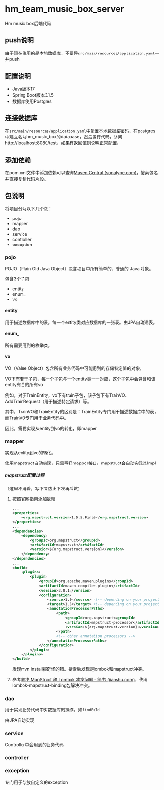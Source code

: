 # hm_team_music_box_server

Hm music box后端代码

## push说明

由于现在使用的是本地数据库，不要将`src/main/resources/application.yaml`一并push

## 配置说明

- Java版本17
- Spring Boot版本3.1.5
- 数据库使用Postgres

## 连接数据库

在`src/main/resources/application.yaml`中配置本地数据库密码，在postgres中建立名为hm_music_box的database，然后运行代码，访问http://localhost:8080/test，如果有返回值则说明正常配置。

## 添加依赖

在pom.xml文件中添加依赖可以查询[Maven Central (sonatype.com)](https://central.sonatype.com/)，搜索包名并直接复制代码片段。

## 包说明

将项目分为以下几个包：

- pojo
- mapper
- dao
- service
- controller
- exception

### pojo

POJO（Plain Old Java Object）包含项目中所有简单的、普通的 Java 对象。

包含3个子包

- entity
- enum_
- vo

#### entity

用于描述数据库中的表。每一个entity类对应数据库的一张表。由JPA自动建表。

#### enum_

所有需要用到的枚举类。

#### vo

VO（Value Object）包含所有业务代码中可能用到的存储特定值的对象。

VO下有若干子包，每一个子包与一个entity类一一对应，这个子包中会包含和该entity有关的所有vo

例如，对于TrainEntity，vo下有train子包，该子包下有TrainVO、AddTrainRequest（用于描述特定请求）等。

其中，TrainVO和TrainEntity的区别是：TrainEntity专门用于描述数据库中的表，而TrainVO专门用于业务代码中。

因此，需要实现从entity到vo的转化，即mapper

### mapper

实现从entity到vo的转化。

使用mapstruct自动实现，只需写好mapper接口，mapstruct会自动实现其Impl

##### mapstruct配置过程

（这里不用看，写下来防止下次再踩坑）

1. 按照官网指南添加依赖

   ```xml
   ...
   <properties>
       <org.mapstruct.version>1.5.5.Final</org.mapstruct.version>
   </properties>
   ...
   <dependencies>
       <dependency>
           <groupId>org.mapstruct</groupId>
           <artifactId>mapstruct</artifactId>
           <version>${org.mapstruct.version}</version>
       </dependency>
   </dependencies>
   ...
   <build>
       <plugins>
           <plugin>
               <groupId>org.apache.maven.plugins</groupId>
               <artifactId>maven-compiler-plugin</artifactId>
               <version>3.8.1</version>
               <configuration>
                   <source>1.8</source> <!-- depending on your project -->
                   <target>1.8</target> <!-- depending on your project -->
                   <annotationProcessorPaths>
                       <path>
                           <groupId>org.mapstruct</groupId>
                           <artifactId>mapstruct-processor</artifactId>
                           <version>${org.mapstruct.version}</version>
                       </path>
                       <!-- other annotation processors -->
                   </annotationProcessorPaths>
               </configuration>
           </plugin>
       </plugins>
   </build>
   ```

   发现mvn install报奇怪的错。搜索后发现是lombok和mapstruct冲突。

2. 参考[解决 MapStruct 和 Lombok 冲突问题 - 简书 (jianshu.com)](https://www.jianshu.com/p/f7f59f4347bc)，使用lombok-mapstruct-binding包解决冲突。

### dao

用于实现业务代码中对数据库的操作。如`findById`

由JPA自动实现

### service

Controller中会用到的业务代码

### controller

### exception

专门用于存放自定义的exception
